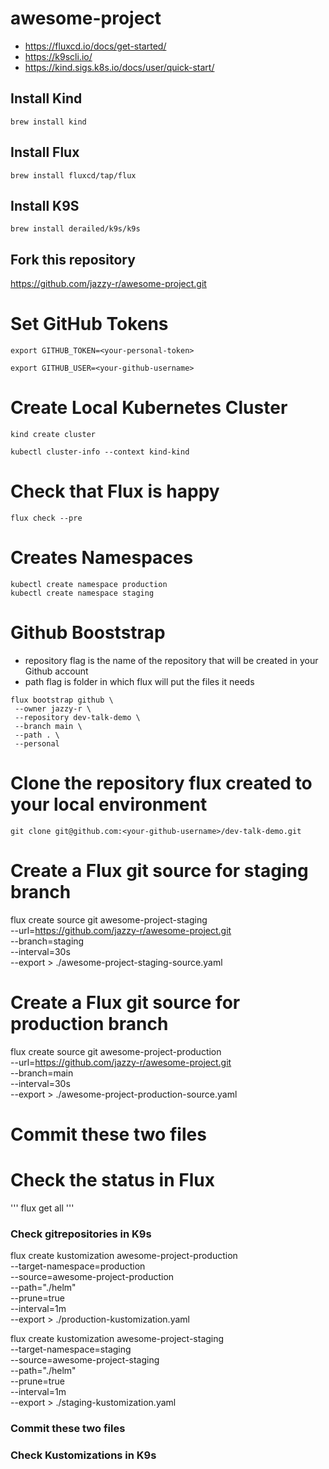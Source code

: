 # awesome-project


- https://fluxcd.io/docs/get-started/
- https://k9scli.io/
- https://kind.sigs.k8s.io/docs/user/quick-start/


## Install Kind 

```
brew install kind
```

## Install Flux 

```
brew install fluxcd/tap/flux
```

## Install K9S 

```
brew install derailed/k9s/k9s
```

## Fork this repository

https://github.com/jazzy-r/awesome-project.git

# Set GitHub Tokens #

```
export GITHUB_TOKEN=<your-personal-token>

export GITHUB_USER=<your-github-username>
```

# Create Local Kubernetes Cluster #

```
kind create cluster

kubectl cluster-info --context kind-kind

```

# Check that Flux is happy #

```
flux check --pre
```

# Creates Namespaces # 

```
kubectl create namespace production
kubectl create namespace staging
```

# Github Booststrap # 

- repository flag is the name of the repository that will be created in your Github account
- path flag is folder in which flux will put the files it needs

```
flux bootstrap github \
 --owner jazzy-r \
 --repository dev-talk-demo \
 --branch main \
 --path . \
 --personal

```

# Clone the repository flux created to your local environment

```
git clone git@github.com:<your-github-username>/dev-talk-demo.git
```

# Create a Flux git source for staging branch

flux create source git awesome-project-staging \
    --url=https://github.com/jazzy-r/awesome-project.git \
    --branch=staging \
    --interval=30s \
    --export > ./awesome-project-staging-source.yaml

# Create a Flux git source for production branch

 flux create source git awesome-project-production \
    --url=https://github.com/jazzy-r/awesome-project.git \
    --branch=main \
    --interval=30s \
    --export > ./awesome-project-production-source.yaml


# Commit these two files

# Check the status in Flux

'''
flux get all
'''

### Check gitrepositories in K9s

flux create kustomization awesome-project-production \
    --target-namespace=production \
    --source=awesome-project-production \
    --path="./helm" \
    --prune=true \
    --interval=1m \
    --export > ./production-kustomization.yaml

flux create kustomization awesome-project-staging \
    --target-namespace=staging \
    --source=awesome-project-staging \
    --path="./helm" \
    --prune=true \
    --interval=1m \
    --export > ./staging-kustomization.yaml

### Commit these two files

### Check Kustomizations in K9s
